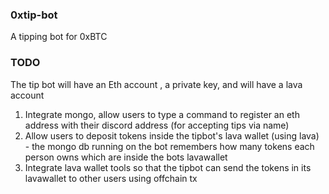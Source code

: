 ### 0xtip-bot
A tipping bot for 0xBTC


### TODO
The tip bot will have an Eth account , a private key, and will have a lava account


1. Integrate mongo, allow users to type a command to register an eth address with their discord address  (for accepting tips via name)
2. Allow users to deposit tokens inside the tipbot's lava wallet (using lava) - the mongo db running on the bot remembers how many tokens each person owns which are inside the bots lavawallet  
3. Integrate lava wallet tools so that the tipbot can send the tokens in its lavawallet to other users using offchain tx 
